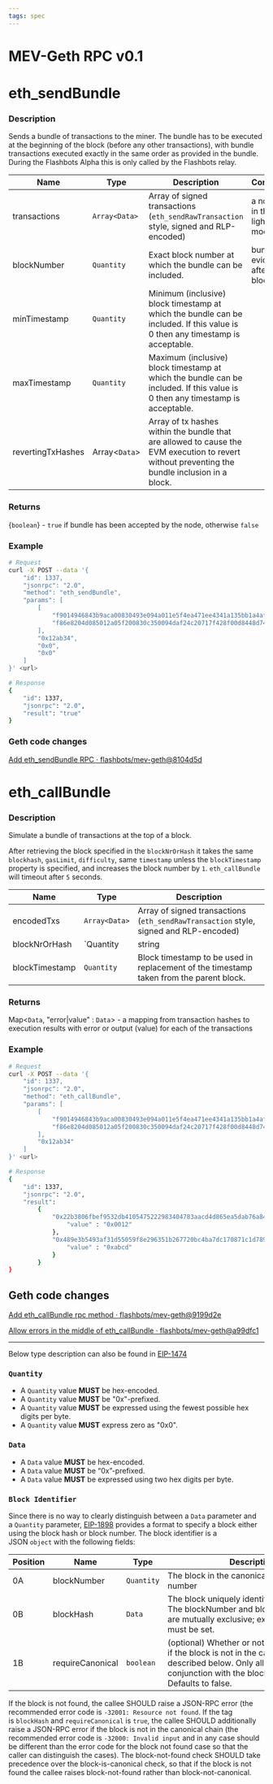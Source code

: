 ```yaml
---
tags: spec
---
```


# MEV-Geth RPC v0.1

# eth_sendBundle

### Description

Sends a bundle of transactions to the miner. The bundle has to be executed at the beginning of the block (before any other transactions), with bundle transactions executed exactly in the same order as provided in the bundle. During the Flashbots Alpha this is only called by the Flashbots relay.

| Name | Type | Description | Comment
--------|----------|-----------|-----------
transactions |	`Array<Data>` | Array of signed transactions (`eth_sendRawTransaction` style, signed and RLP-encoded)	| a no-op in the light mode
blockNumber	|`Quantity`	|Exact block number at which the bundle can be included.	|bundle is evicted after the block
minTimestamp	|`Quantity`	|Minimum (inclusive) block timestamp at which the bundle can be included. If this value is 0 then any timestamp is acceptable.
maxTimestamp	|`Quantity`	|Maximum (inclusive) block timestamp at which the bundle can be included. If this value is 0 then any timestamp is acceptable.
revertingTxHashes	|Array<`Data`>	|Array of tx hashes within the bundle that are allowed to cause the EVM execution to revert without preventing the bundle inclusion in a block.

### Returns

{`boolean`} - `true` if bundle has been accepted by the node, otherwise `false`

### Example

```bash
# Request
curl -X POST --data '{
    "id": 1337,
    "jsonrpc": "2.0",
    "method": "eth_sendBundle",
    "params": [
        [
            "f9014946843b9aca00830493e094a011e5f4ea471ee4341a135bb1a4af368155d7a280b8e40d5f2659000000000000000000000000fdd45a22dd1d606b3782f2119621e928e32743000000000000000000000000000000000000000000000000000000000077359400000000000000000000000000000000000000000000000",
            "f86e8204d085012a05f200830c350094daf24c20717f428f00d8448d74d67a77f67ceb8287354a6ba7a18000802ea00e411bcb660dd8d47717df89078d2e8160c08e7f11cb7ad0ee935e7436eceb32a013ee00a21b7fa0a9f9c1224d11261648191875d4633aed6003543ea319f12b62"
        ],
        "0x12ab34",
        "0x0",
        "0x0"
    ]
}' <url>

# Response
{
    "id": 1337,
    "jsonrpc": "2.0",
    "result": "true"
}
```

### Geth code changes

[Add eth_sendBundle RPC · flashbots/mev-geth@8104d5d](https://github.com/flashbots/mev-geth/commit/8104d5d7b0a54bd98b3a08479a1fde685eb53c29)

# eth_callBundle

### Description

Simulate a bundle of transactions at the top of a block.

After retrieving the block specified in the `blockNrOrHash` it takes the same `blockhash`, `gasLimit`, `difficulty`, same `timestamp` unless the `blockTimestamp` property is specified, and increases the block number by `1`. `eth_callBundle` will timeout after `5` seconds.

| Name | Type | Description |
| ---- | ---- | ----------- |
| encodedTxs | `Array<Data>` | Array of signed transactions (`eth_sendRawTransaction` style, signed and RLP-encoded) |
| blockNrOrHash	| `Quantity|string|Block Identifier` | Block number, or one of "latest", "earliest" or "pending", or a block identifier as described in {Block Identifier} |
| blockTimestamp	|`Quantity`	|Block timestamp to be used in replacement of the timestamp taken from the parent block. |

### Returns

Map<`Data`, "error|value" : `Data`> - a mapping from transaction hashes to execution results with error or output (value) for each of the transactions

### Example

```bash
# Request
curl -X POST --data '{
    "id": 1337,
    "jsonrpc": "2.0",
    "method": "eth_callBundle",
    "params": [
        [
            "f9014946843b9aca00830493e094a011e5f4ea471ee4341a135bb1a4af368155d7a280b8e40d5f2659000000000000000000000000fdd45a22dd1d606b3782f2119621e928e32743000000000000000000000000000000000000000000000000000000000077359400000000000000000000000000000000000000000000000",
            "f86e8204d085012a05f200830c350094daf24c20717f428f00d8448d74d67a77f67ceb8287354a6ba7a18000802ea00e411bcb660dd8d47717df89078d2e8160c08e7f11cb7ad0ee935e7436eceb32a013ee00a21b7fa0a9f9c1224d11261648191875d4633aed6003543ea319f12b62"
        ],
        "0x12ab34"
    ]
}' <url>

# Response
{
    "id": 1337,
    "jsonrpc": "2.0",
    "result":
        {
            "0x22b3806fbef9532db4105475222983404783aacd4d865ea5dab76a84aa1a07eb" : {
                "value" : "0x0012"
            },
            "0x489e3b5493af31d55059f8e296351b267720bc4ba7dc170871c1d789e5541027" : {
                "value" : "0xabcd"
            }
        }
}
```

## Geth code changes

[Add eth_callBundle rpc method · flashbots/mev-geth@9199d2e](https://github.com/flashbots/mev-geth/commit/9199d2e13d484df7a634fad12343ed2b46d5d4c3)

[Allow errors in the middle of eth_callBundle · flashbots/mev-geth@a99dfc1](https://github.com/flashbots/mev-geth/commit/a99dfc198817dd171128cc22439c81896e876619)

---

Below type description can also be found in [EIP-1474](https://eips.ethereum.org/EIPS/eip-1474)

### `Quantity`

- A `Quantity` value **MUST** be hex-encoded.
- A `Quantity` value **MUST** be "0x"-prefixed.
- A `Quantity` value **MUST** be expressed using the fewest possible hex digits per byte.
- A `Quantity` value **MUST** express zero as "0x0".

### `Data`

- A `Data` value **MUST** be hex-encoded.
- A `Data` value **MUST** be “0x”-prefixed.
- A `Data` value **MUST** be expressed using two hex digits per byte.

### `Block Identifier`

Since there is no way to clearly distinguish between a `Data` parameter and a `Quantity` parameter, [EIP-1898](https://eips.ethereum.org/EIPS/eip-1898) provides a format to specify a block either using the block hash or block number. The block identifier is a JSON `object` with the following fields:

| Position | Name | Type | Description |
| -------- | ---- | ---- | ------------|
| 0A	|blockNumber	|`Quantity`	|The block in the canonical chain with this number |
| 0B	|blockHash	|`Data`	| The block uniquely identified by this hash. The blockNumber and blockHash properties are mutually exclusive; exactly one of them must be set. |
| 1B	|requireCanonical	|`boolean`	| (optional) Whether or not to throw an error if the block is not in the canonical chain as described below. Only allowed in conjunction with the blockHash tag. Defaults to false. |


If the block is not found, the callee SHOULD raise a JSON-RPC error (the recommended error code is `-32001: Resource not found`. If the tag is `blockHash` and `requireCanonical` is `true`, the callee SHOULD additionally raise a JSON-RPC error if the block is not in the canonical chain (the recommended error code is `-32000: Invalid input` and in any case should be different than the error code for the block not found case so that the caller can distinguish the cases). The block-not-found check SHOULD take precedence over the block-is-canonical check, so that if the block is not found the callee raises block-not-found rather than block-not-canonical.